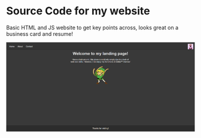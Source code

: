 # Source Code for my website
Basic HTML and JS website to get key points across, looks great on a business card and resume!

<img src="./src/content/Landing.png"/>